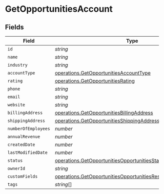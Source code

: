 # GetOpportunitiesAccount


## Fields

| Field                                                                                                                                          | Type                                                                                                                                           | Required                                                                                                                                       | Description                                                                                                                                    |
| ---------------------------------------------------------------------------------------------------------------------------------------------- | ---------------------------------------------------------------------------------------------------------------------------------------------- | ---------------------------------------------------------------------------------------------------------------------------------------------- | ---------------------------------------------------------------------------------------------------------------------------------------------- |
| `id`                                                                                                                                           | *string*                                                                                                                                       | :heavy_minus_sign:                                                                                                                             | N/A                                                                                                                                            |
| `name`                                                                                                                                         | *string*                                                                                                                                       | :heavy_minus_sign:                                                                                                                             | N/A                                                                                                                                            |
| `industry`                                                                                                                                     | *string*                                                                                                                                       | :heavy_minus_sign:                                                                                                                             | N/A                                                                                                                                            |
| `accountType`                                                                                                                                  | [operations.GetOpportunitiesAccountType](../../models/operations/getopportunitiesaccounttype.md)                                               | :heavy_minus_sign:                                                                                                                             | N/A                                                                                                                                            |
| `rating`                                                                                                                                       | [operations.GetOpportunitiesRating](../../models/operations/getopportunitiesrating.md)                                                         | :heavy_minus_sign:                                                                                                                             | N/A                                                                                                                                            |
| `phone`                                                                                                                                        | *string*                                                                                                                                       | :heavy_minus_sign:                                                                                                                             | N/A                                                                                                                                            |
| `email`                                                                                                                                        | *string*                                                                                                                                       | :heavy_minus_sign:                                                                                                                             | N/A                                                                                                                                            |
| `website`                                                                                                                                      | *string*                                                                                                                                       | :heavy_minus_sign:                                                                                                                             | N/A                                                                                                                                            |
| `billingAddress`                                                                                                                               | [operations.GetOpportunitiesBillingAddress](../../models/operations/getopportunitiesbillingaddress.md)                                         | :heavy_minus_sign:                                                                                                                             | N/A                                                                                                                                            |
| `shippingAddress`                                                                                                                              | [operations.GetOpportunitiesShippingAddress](../../models/operations/getopportunitiesshippingaddress.md)                                       | :heavy_minus_sign:                                                                                                                             | N/A                                                                                                                                            |
| `numberOfEmployees`                                                                                                                            | *number*                                                                                                                                       | :heavy_minus_sign:                                                                                                                             | N/A                                                                                                                                            |
| `annualRevenue`                                                                                                                                | *number*                                                                                                                                       | :heavy_minus_sign:                                                                                                                             | N/A                                                                                                                                            |
| `createdDate`                                                                                                                                  | *number*                                                                                                                                       | :heavy_minus_sign:                                                                                                                             | N/A                                                                                                                                            |
| `lastModifiedDate`                                                                                                                             | *number*                                                                                                                                       | :heavy_minus_sign:                                                                                                                             | N/A                                                                                                                                            |
| `status`                                                                                                                                       | [operations.GetOpportunitiesOpportunitiesStatus](../../models/operations/getopportunitiesopportunitiesstatus.md)                               | :heavy_minus_sign:                                                                                                                             | N/A                                                                                                                                            |
| `ownerId`                                                                                                                                      | *string*                                                                                                                                       | :heavy_minus_sign:                                                                                                                             | N/A                                                                                                                                            |
| `customFields`                                                                                                                                 | [operations.GetOpportunitiesOpportunitiesResponseCustomFields](../../models/operations/getopportunitiesopportunitiesresponsecustomfields.md)[] | :heavy_minus_sign:                                                                                                                             | N/A                                                                                                                                            |
| `tags`                                                                                                                                         | *string*[]                                                                                                                                     | :heavy_minus_sign:                                                                                                                             | N/A                                                                                                                                            |